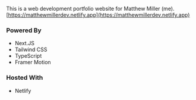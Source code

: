 This is a web development portfolio website for Matthew Miller (me).
[https://matthewmillerdev.netlify.app](https://matthewmillerdev.netlify.app)

### Powered By
- Next.JS
- Tailwind CSS
- TypeScript
- Framer Motion

### Hosted With
- Netlify
